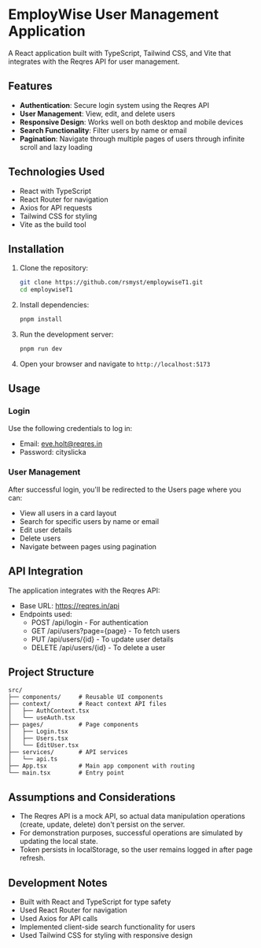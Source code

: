 # EmployWise User Management Application

A React application built with TypeScript, Tailwind CSS, and Vite that integrates with the Reqres API for user management.

## Features

- **Authentication**: Secure login system using the Reqres API
- **User Management**: View, edit, and delete users
- **Responsive Design**: Works well on both desktop and mobile devices
- **Search Functionality**: Filter users by name or email
- **Pagination**: Navigate through multiple pages of users through infinite scroll and lazy loading

## Technologies Used

- React with TypeScript
- React Router for navigation
- Axios for API requests
- Tailwind CSS for styling
- Vite as the build tool

## Installation

1. Clone the repository:

   ```bash
   git clone https://github.com/rsmyst/employwiseT1.git
   cd employwiseT1
   ```

2. Install dependencies:

   ```bash
   pnpm install
   ```

3. Run the development server:

   ```bash
   pnpm run dev
   ```

4. Open your browser and navigate to `http://localhost:5173`

## Usage

### Login

Use the following credentials to log in:

- Email: eve.holt@reqres.in
- Password: cityslicka

### User Management

After successful login, you'll be redirected to the Users page where you can:

- View all users in a card layout
- Search for specific users by name or email
- Edit user details
- Delete users
- Navigate between pages using pagination

## API Integration

The application integrates with the Reqres API:

- Base URL: https://reqres.in/api
- Endpoints used:
  - POST /api/login - For authentication
  - GET /api/users?page={page} - To fetch users
  - PUT /api/users/{id} - To update user details
  - DELETE /api/users/{id} - To delete a user

## Project Structure

```
src/
├── components/     # Reusable UI components
├── context/        # React context API files
│   ├── AuthContext.tsx
│   └── useAuth.tsx
├── pages/          # Page components
│   ├── Login.tsx
│   ├── Users.tsx
│   └── EditUser.tsx
├── services/       # API services
│   └── api.ts
├── App.tsx         # Main app component with routing
└── main.tsx        # Entry point
```

## Assumptions and Considerations

- The Reqres API is a mock API, so actual data manipulation operations (create, update, delete) don't persist on the server.
- For demonstration purposes, successful operations are simulated by updating the local state.
- Token persists in localStorage, so the user remains logged in after page refresh.

## Development Notes

- Built with React and TypeScript for type safety
- Used React Router for navigation
- Used Axios for API calls
- Implemented client-side search functionality for users
- Used Tailwind CSS for styling with responsive design

